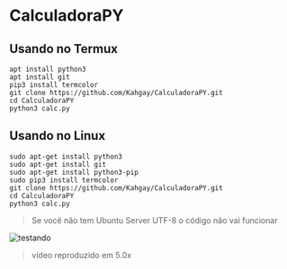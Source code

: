 # CalculadoraPY 

## Usando no Termux 
``` 
apt install python3 
apt install git 
pip3 install termcolor 
git clone https://github.com/Kahgay/CalculadoraPY.git 
cd CalculadoraPY 
python3 calc.py 
``` 

## Usando no Linux 
``` 
sudo apt-get install python3 
sudo apt-get install git 
sudo apt-get install python3-pip 
sudo pip3 install termcolor 
git clone https://github.com/Kahgay/CalculadoraPY.git 
cd CalculadoraPY 
python3 calc.py 
``` 
> Se você não tem Ubuntu Server UTF-8 o código não vai funcionar 

![testando](https://media.discordapp.net/attachments/795130563916595270/900573825354326056/GIF-211020_233513.gif) 
> vídeo reproduzido em 5.0x
